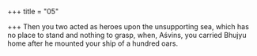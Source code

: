 +++
title = "05"

+++
Then you two acted as heroes upon the unsupporting sea, which has no  place to stand and nothing to grasp,
when, Aśvins, you carried Bhujyu home after he mounted your ship of a  hundred oars.